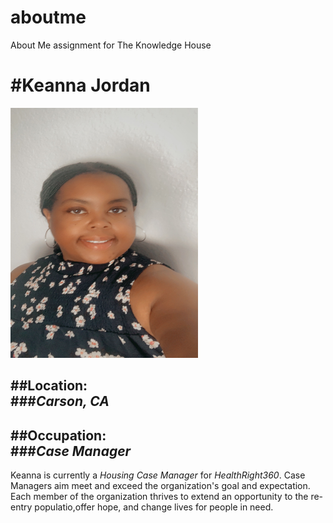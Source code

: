 # aboutme
About Me assignment for The Knowledge House
 
 #Keanna Jordan
=============

<img src="https://raw.githubusercontent.com/keychvs/aboutme/main/IMG_3211.JPG" width="300" height="400">

##Location:  
###*Carson, CA*
----------------------

##Occupation:  
###*Case Manager*
--------------------------

Keanna is currently a *Housing Case Manager* for _HealthRight360_. Case Managers aim meet and exceed the organization's goal and expectation. Each member of the organization thrives to extend an opportunity to the re-entry populatio,offer hope, and change lives for people in need. 
